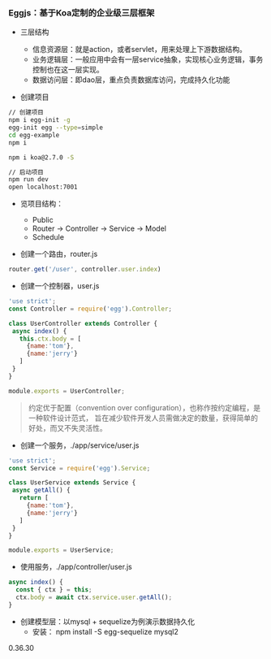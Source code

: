 ### Eggjs：基于Koa定制的企业级三层框架

- 三层结构
  - 信息资源层：就是action，或者servlet，用来处理上下游数据结构。
  - 业务逻辑层：一般应用中会有一层service抽象，实现核心业务逻辑，事务控制也在这一层实现。
  - 数据访问层：即dao层，重点负责数据库访问，完成持久化功能

- 创建项目

```bash
// 创建项目
npm i egg-init -g
egg-init egg --type=simple
cd egg-example
npm i

npm i koa@2.7.0 -S

// 启动项目
npm run dev
open localhost:7001
```

- 览项⽬结构：
  - Public
  - Router -> Controller -> Service -> Model
  - Schedule

- 创建⼀个路由，router.js

```js
router.get('/user', controller.user.index)
```

- 创建⼀个控制器，user.js

```js
'use strict';
const Controller = require('egg').Controller;

class UserController extends Controller {
 async index() {
   this.ctx.body = [
     {name:'tom'},
     {name:'jerry'}
   ]
 }
}

module.exports = UserController;
```

> 约定优于配置（convention over configuration），也称作按约定编程，是⼀种软件设计范式， 旨在减少软件开发⼈员需做决定的数量，获得简单的好处，⽽⼜不失灵活性。

- 创建⼀个服务，./app/service/user.js

```js
'use strict';
const Service = require('egg').Service;

class UserService extends Service {
 async getAll() {
   return [
     {name:'tom'},
     {name:'jerry'}
   ]
 }
}

module.exports = UserService;
```

- 使⽤服务，./app/controller/user.js

```js
async index() {
  const { ctx } = this;
  ctx.body = await ctx.service.user.getAll();
}
```

- 创建模型层：以mysql + sequelize为例演示数据持久化
  - 安装： npm install -S egg-sequelize mysql2

0.36.30

















